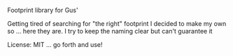 Footprint library for Gus'

Getting tired of searching for "the right" footprint I decided to make my own so ... here they are.
I try to keep the naming clear but can't guarantee it

License: MIT ... go forth and use!
